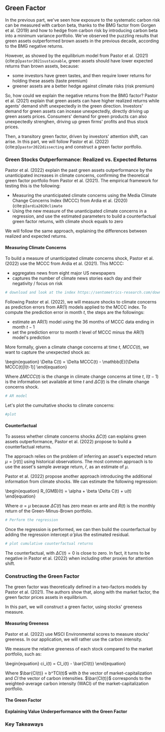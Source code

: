 ## Green Factor

In the previous part, we've seen how exposure to the systematic carbon risk can be measured with carbon beta, thanks to the BMG factor from Gorgen et al. (2019) and how to hedge from carbon risk by introducing carbon beta into a minimum variance portfolio. We've observed the puzzling results that green assets outperformed brown assets in the previous decade, according to the BMG negative returns.

However, as showed by the equilibrium model from Pastor et al. (2021) {cite:p}`pastor2021sustainable`, green assets should have lower expected returns than brown assets, because:
- some investors have green tastes, and then require lower returns for holding these assets (taste premium)
- greener assets are a better hedge against climate risks (risk premium)

So, how could we explain the negative returns from the BMG factor? Pastor et al. (2021) explain that green assets can have higher realized returns while agents' demand shift unexpectedly in the green direction. Investors' demand for green assets can incease unexpectedly, directly driving up green assets prices. Consumers' demand for green products can also unexpectedly strenghen, driving up green firms' profits and thus stock prices.

Then, a transitory green factor, driven by investors' attention shift, can arise. In this part, we will follow Pastor et al. (2022) {cite:p}`pastor2022dissecting` and construct a green factor portfolio. 

### Green Stocks Outperformance: Realized vs. Expected Returns

Pastor et al. (2022) explain the past green assets outperformance by the unanticipated increases in climate concerns, confirming the theoretical green factor portfolio from Pastor et al. (2021). 
The empirical framework for testing this is the following:
- Measuring the unanticipated climate concerns using the Media Climate Change Concerns Index (MCCC) from Ardia et al. (2020) {cite:p}`ardia2020climate`
- Using the new measure of the unanticipated climate concerns in a regression, and use the estimated parameters to build a counterfactual green factor returns, with climate shock equals to zero

We will follow the same approach, explaining the differences between realized and expected returns.

#### Measuring Climate Concerns

To build a measure of unanticipated climate concerns shock, Pastor et al. (2022) use the MCCC from Ardia et al. (2021). This MCCC:
- aggregates news from eight major US newspapers
- captures the number of climate news stories each day and their negativity / focus on risk

```Python
# download and look at the index https://sentometrics-research.com/download/mccc/
```

Following Pastor et al. (2022), we will measure shocks to climate concerns as prediction errors from AR(1) models applied to the MCCC index. To compute the prediction error in month $t$, the steps are the followings:
- estimate an AR(1) model using the 36 months of MCCC data ending in month $t-1$
- set the prediction error to month $t$ level of MCCC minus the AR(1) model's prediction

More formally, given a climate change concerns at time $t$, $MCCC(t)$, we want to capture the unexpected shock as:

\begin{equation}
\Delta C(t) = \Delta MCCC(t) - \mathbb{E}[\Delta MCCC(t)|I(t-1)]
\end{equation}

Where $\Delta MCCC(t)$ is the change in climate change concerns at time $t$, $I(t-1)$ is the information set available at time $t$ and $\Delta C(t)$ is the climate change concerns shock.


```Python
# AR model
```

Let's plot the cumultative shocks to climate concerns:
```Python
#plot
```
#### Counterfactual

To assess whether climate concerns shocks $\Delta C (t)$ can explains green assets outperformance, Pastor et al. (2022) propose to build a counterfactual returns. 

The approach relies on the problem of inferring an asset's expected return $\mu = \mathbb[r(t)]$ using historical observations. The most common approach is to use the asset's sample average return, $\bar{r}$, as an estimate of $\mu$.

Pastor et al. (2022) propose another approach introducing the additional information from climate shocks. We can estimate the following regression:

\begin{equation}
R_{GMB}(t) = \alpha + \beta \Delta C(t) + u(t)
\end{equation}

Where $\alpha = \mu$ because $\Delta C(t)$ has zero mean ex ante and $R(t)$ is the monthly return of the Green-Minus-Brown portfolio.

```Python
# Perform the regression
```
Once the regression is performed, we can then build the counterfactual by adding the regression intercept $\hat{\alpha}$ plus the estimated residual.

```Python
# plot cumulative counterfactual returns
```

The counterfactual, with $\Delta C(t) = 0$ is close to zero. In fact, it turns to be negative in Pastor et al. (2022) when including other proxies for attention shift. 

### Constructing the Green Factor

The green factor was theoretically defined in a two-factors models by Pastor et al. (2021). The authors show that, along with the market factor, the green factor prices assets in equilibrium. 

In this part, we will construct a green factor, using stocks' greeness measure.

#### Measuring Greeness

Pastor et al. (2022) use MSCI Environmental scores to measure stocks' greeness. In our application, we will rather use the carbon intensity. 

We measure the relative greeness of each stock compared to the market portfolio, such as:

\begin{equation}
ci_i(t) = CI_i(t) - \bar{CI(t)} 
\end{equation}

Where $\bar{CI(t)} = b^TCI(t)$ with $b$ the vector of market-capitalization and $CI$ the vector of carbon intensities. $\bar{CI(t)}$ corresponds to the weighted-average carbon intensity (WACI) of the market-capitalization portfolio.

#### The Green Factor

#### Explaining Value Underperformance with the Green Factor

### Key Takeaways






